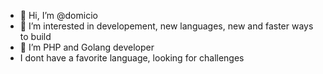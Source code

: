 - 👋 Hi, I’m @domicio
- 👀 I’m interested in developement, new languages, new and faster ways to build
- 🌱 I’m PHP and Golang developer
- I dont have a favorite language, looking for challenges

<!---
domicio/domicio is a ✨ special ✨ repository because its `README.md` (this file) appears on your GitHub profile.
You can click the Preview link to take a look at your changes.
--->
